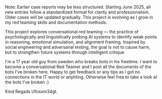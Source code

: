 Note: Earlier case reports may be less structured. Starting June 2025, all new entries follow a standardized format for clarity and professionalism. Older cases will be updated gradually.
This project is evolving as I grow in my red teaming skills and documentation methods.

This project explores conversational red teaming — the practice of psychologically and linguistically probing AI systems to identify weak points in reasoning, emotional simulation, and alignment framing. Inspired by social engineering and adversarial testing, the goal is not to cause harm, but to strengthen future systems through intelligent critique


I'm a 17 year old guy from sweden who breaks bots in his freetime. I want to become a conversational Red Teamer and I post all the documents of the bots I've broken here. 
Happy to get feedback or any tips as I got no connections in the IT world or anyhting. 
Otherwise feel free to take a look at the bots I've broken :) 

Kind Regads Ufosxm34gt. 

